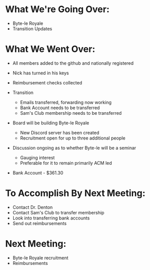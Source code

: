 # What We're Going Over:- Byte-le Royale- Transition Updates# What We Went Over:  - All members added to the github and nationally registered- Nick has turned in his keys- Reimbursement checks collected- Transition	- Emails transferred, forwarding now working	- Bank Account needs to be transferred	- Sam's Club membership needs to be transferred- Board will be building Byte-le Royale	- New Discord server has been created	- Recruitment open for up to three additional people- Discussion ongoing as to whether Byte-le will be a seminar	- Gauging interest	- Preferable for it to remain primarily ACM led- Bank Account - $361.30# To Accomplish By Next Meeting:  - Contact Dr. Denton- Contact Sam's Club to transfer membership- Look into transferring bank accounts- Send out reimbursements# Next Meeting:- Byte-le Royale recruitment- Reimbursements